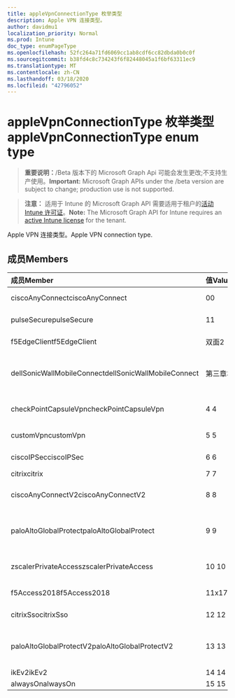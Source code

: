 ```yaml
---
title: appleVpnConnectionType 枚举类型
description: Apple VPN 连接类型。
author: davidmu1
localization_priority: Normal
ms.prod: Intune
doc_type: enumPageType
ms.openlocfilehash: 52fc264a71fd6069cc1ab8cdf6cc82dbda0b0c0f
ms.sourcegitcommit: b38fd4c8c734243f6f82448045a1f6bf63311ec9
ms.translationtype: MT
ms.contentlocale: zh-CN
ms.lasthandoff: 03/18/2020
ms.locfileid: "42796052"
---
```

# <a name="applevpnconnectiontype-enum-type"></a><span data-ttu-id="222fc-103">appleVpnConnectionType 枚举类型</span><span class="sxs-lookup"><span data-stu-id="222fc-103">appleVpnConnectionType enum type</span></span>

> <span data-ttu-id="222fc-104">**重要说明：**/Beta 版本下的 Microsoft Graph Api 可能会发生更改;不支持生产使用。</span><span class="sxs-lookup"><span data-stu-id="222fc-104">**Important:** Microsoft Graph APIs under the /beta version are subject to change; production use is not supported.</span></span>

> <span data-ttu-id="222fc-105">**注意：** 适用于 Intune 的 Microsoft Graph API 需要适用于租户的[活动 Intune 许可证](https://go.microsoft.com/fwlink/?linkid=839381)。</span><span class="sxs-lookup"><span data-stu-id="222fc-105">**Note:** The Microsoft Graph API for Intune requires an [active Intune license](https://go.microsoft.com/fwlink/?linkid=839381) for the tenant.</span></span>

<span data-ttu-id="222fc-106">Apple VPN 连接类型。</span><span class="sxs-lookup"><span data-stu-id="222fc-106">Apple VPN connection type.</span></span>

## <a name="members"></a><span data-ttu-id="222fc-107">成员</span><span class="sxs-lookup"><span data-stu-id="222fc-107">Members</span></span>
|<span data-ttu-id="222fc-108">成员</span><span class="sxs-lookup"><span data-stu-id="222fc-108">Member</span></span>|<span data-ttu-id="222fc-109">值</span><span class="sxs-lookup"><span data-stu-id="222fc-109">Value</span></span>|<span data-ttu-id="222fc-110">说明</span><span class="sxs-lookup"><span data-stu-id="222fc-110">Description</span></span>|
|:---|:---|:---|
|<span data-ttu-id="222fc-111">ciscoAnyConnect</span><span class="sxs-lookup"><span data-stu-id="222fc-111">ciscoAnyConnect</span></span>|<span data-ttu-id="222fc-112">0</span><span class="sxs-lookup"><span data-stu-id="222fc-112">0</span></span>|<span data-ttu-id="222fc-113">Cisco AnyConnect。</span><span class="sxs-lookup"><span data-stu-id="222fc-113">Cisco AnyConnect.</span></span>|
|<span data-ttu-id="222fc-114">pulseSecure</span><span class="sxs-lookup"><span data-stu-id="222fc-114">pulseSecure</span></span>|<span data-ttu-id="222fc-115">1</span><span class="sxs-lookup"><span data-stu-id="222fc-115">1</span></span>|<span data-ttu-id="222fc-116">脉冲安全。</span><span class="sxs-lookup"><span data-stu-id="222fc-116">Pulse Secure.</span></span>|
|<span data-ttu-id="222fc-117">f5EdgeClient</span><span class="sxs-lookup"><span data-stu-id="222fc-117">f5EdgeClient</span></span>|<span data-ttu-id="222fc-118">双面</span><span class="sxs-lookup"><span data-stu-id="222fc-118">2</span></span>|<span data-ttu-id="222fc-119">F5 边缘客户端。</span><span class="sxs-lookup"><span data-stu-id="222fc-119">F5 Edge Client.</span></span>|
|<span data-ttu-id="222fc-120">dellSonicWallMobileConnect</span><span class="sxs-lookup"><span data-stu-id="222fc-120">dellSonicWallMobileConnect</span></span>|<span data-ttu-id="222fc-121">第三章</span><span class="sxs-lookup"><span data-stu-id="222fc-121">3</span></span>|<span data-ttu-id="222fc-122">戴尔 SonicWALL 移动连接。</span><span class="sxs-lookup"><span data-stu-id="222fc-122">Dell SonicWALL Mobile Connection.</span></span>|
|<span data-ttu-id="222fc-123">checkPointCapsuleVpn</span><span class="sxs-lookup"><span data-stu-id="222fc-123">checkPointCapsuleVpn</span></span>|<span data-ttu-id="222fc-124">4 </span><span class="sxs-lookup"><span data-stu-id="222fc-124">4</span></span>|<span data-ttu-id="222fc-125">检查点胶囊 VPN。</span><span class="sxs-lookup"><span data-stu-id="222fc-125">Check Point Capsule VPN.</span></span>|
|<span data-ttu-id="222fc-126">customVpn</span><span class="sxs-lookup"><span data-stu-id="222fc-126">customVpn</span></span>|<span data-ttu-id="222fc-127">5 </span><span class="sxs-lookup"><span data-stu-id="222fc-127">5</span></span>|<span data-ttu-id="222fc-128">自定义 VPN。</span><span class="sxs-lookup"><span data-stu-id="222fc-128">Custom VPN.</span></span>|
|<span data-ttu-id="222fc-129">ciscoIPSec</span><span class="sxs-lookup"><span data-stu-id="222fc-129">ciscoIPSec</span></span>|<span data-ttu-id="222fc-130">6 </span><span class="sxs-lookup"><span data-stu-id="222fc-130">6</span></span>|<span data-ttu-id="222fc-131">Cisco （IPSec）。</span><span class="sxs-lookup"><span data-stu-id="222fc-131">Cisco (IPSec).</span></span>|
|<span data-ttu-id="222fc-132">citrix</span><span class="sxs-lookup"><span data-stu-id="222fc-132">citrix</span></span>|<span data-ttu-id="222fc-133">7 </span><span class="sxs-lookup"><span data-stu-id="222fc-133">7</span></span>|<span data-ttu-id="222fc-134">Citrix.</span><span class="sxs-lookup"><span data-stu-id="222fc-134">Citrix.</span></span>|
|<span data-ttu-id="222fc-135">ciscoAnyConnectV2</span><span class="sxs-lookup"><span data-stu-id="222fc-135">ciscoAnyConnectV2</span></span>|<span data-ttu-id="222fc-136">8 </span><span class="sxs-lookup"><span data-stu-id="222fc-136">8</span></span>|<span data-ttu-id="222fc-137">Cisco AnyConnect V2。</span><span class="sxs-lookup"><span data-stu-id="222fc-137">Cisco AnyConnect V2.</span></span>|
|<span data-ttu-id="222fc-138">paloAltoGlobalProtect</span><span class="sxs-lookup"><span data-stu-id="222fc-138">paloAltoGlobalProtect</span></span>|<span data-ttu-id="222fc-139">9 </span><span class="sxs-lookup"><span data-stu-id="222fc-139">9</span></span>|<span data-ttu-id="222fc-140">Palo Alto 网络 GlobalProtect。</span><span class="sxs-lookup"><span data-stu-id="222fc-140">Palo Alto Networks GlobalProtect.</span></span>|
|<span data-ttu-id="222fc-141">zscalerPrivateAccess</span><span class="sxs-lookup"><span data-stu-id="222fc-141">zscalerPrivateAccess</span></span>|<span data-ttu-id="222fc-142">10 </span><span class="sxs-lookup"><span data-stu-id="222fc-142">10</span></span>|<span data-ttu-id="222fc-143">Zscaler 私有访问。</span><span class="sxs-lookup"><span data-stu-id="222fc-143">Zscaler Private Access.</span></span>|
|<span data-ttu-id="222fc-144">f5Access2018</span><span class="sxs-lookup"><span data-stu-id="222fc-144">f5Access2018</span></span>|<span data-ttu-id="222fc-145">11x17</span><span class="sxs-lookup"><span data-stu-id="222fc-145">11</span></span>|<span data-ttu-id="222fc-146">F5 访问2018。</span><span class="sxs-lookup"><span data-stu-id="222fc-146">F5 Access 2018.</span></span>|
|<span data-ttu-id="222fc-147">citrixSso</span><span class="sxs-lookup"><span data-stu-id="222fc-147">citrixSso</span></span>|<span data-ttu-id="222fc-148">12 </span><span class="sxs-lookup"><span data-stu-id="222fc-148">12</span></span>|<span data-ttu-id="222fc-149">Citrix Sso。</span><span class="sxs-lookup"><span data-stu-id="222fc-149">Citrix Sso.</span></span>|
|<span data-ttu-id="222fc-150">paloAltoGlobalProtectV2</span><span class="sxs-lookup"><span data-stu-id="222fc-150">paloAltoGlobalProtectV2</span></span>|<span data-ttu-id="222fc-151">13 </span><span class="sxs-lookup"><span data-stu-id="222fc-151">13</span></span>|<span data-ttu-id="222fc-152">Palo Alto 网络 GlobalProtect V2。</span><span class="sxs-lookup"><span data-stu-id="222fc-152">Palo Alto Networks GlobalProtect V2.</span></span>|
|<span data-ttu-id="222fc-153">ikEv2</span><span class="sxs-lookup"><span data-stu-id="222fc-153">ikEv2</span></span>|<span data-ttu-id="222fc-154">14 </span><span class="sxs-lookup"><span data-stu-id="222fc-154">14</span></span>|<span data-ttu-id="222fc-155">IKEv2.</span><span class="sxs-lookup"><span data-stu-id="222fc-155">IKEv2.</span></span>|
|<span data-ttu-id="222fc-156">alwaysOn</span><span class="sxs-lookup"><span data-stu-id="222fc-156">alwaysOn</span></span>|<span data-ttu-id="222fc-157">15 </span><span class="sxs-lookup"><span data-stu-id="222fc-157">15</span></span>|<span data-ttu-id="222fc-158">AlwaysOn.</span><span class="sxs-lookup"><span data-stu-id="222fc-158">AlwaysOn.</span></span>|



